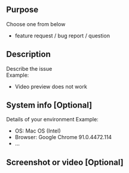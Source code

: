 ## Purpose
Choose one from below
- feature request / bug report / question

## Description
Describe the issue  
Example:
- Video preview does not work

## System info [Optional]
Details of your environment
Example:
- OS: Mac OS (Intel)
- Browser: Google Chrome 91.0.4472.114
- ...

## Screenshot or video [Optional]
